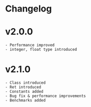 # Changelog

# v2.0.0
    - Performance improved
    - integer, float type introduced
# v2.1.0
    - Class introduced
    - Ret introduced
    - Constants added
    - Bug fix & performance improvements
    - Benchmarks added
